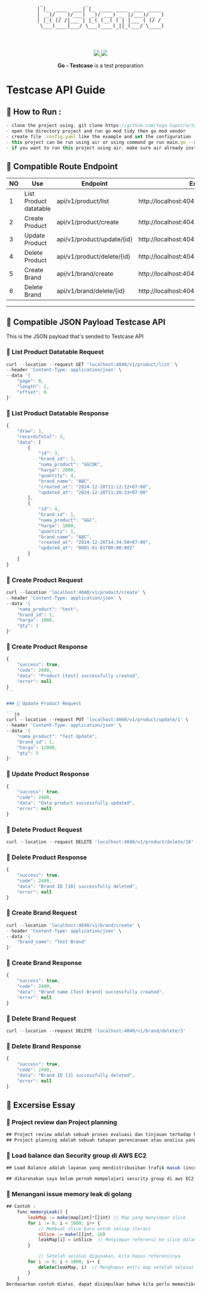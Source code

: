 <pre style="font-size: 1.4vw;">
<p align="center">
                                          
 _              _                         
| |_  ____  ___| |_  ____ ____  ___  ____ 
|  _)/ _  )/___)  _)/ ___) _  |/___)/ _  )
| |_( (/ /|___ | |_( (__( ( | |___ ( (/ / 
 \___)____|___/ \___)____)_||_(___/ \____)
                                          
</p>
</pre>
<p align="center">
<a href="https://golang.org/">
    <img src="https://img.shields.io/badge/Made%20with-Go-1f425f.svg">
</a>
<a href="/LICENSE">
    <img src="https://img.shields.io/badge/License-MIT-green.svg">
</a>
</p>
<p align="center">
<b>Go - Testcase</b> is a test preparation </b>
</p>

# Testcase API Guide

## 🔀 How to Run :

```js
- clone the project using, git clone https://github.com/Yoga-Saputra/testcase.git
- open the directory project and run go mod tidy then go mod vendor
- create file .config.yaml like the example and set the configuration
- this project can be run using air or using command go run main.go --run
- if you want to run this project using air, make sure air already install  on your laptop
```

## 🔀 Compatible Route Endpoint

| NO  | Use                    | Endpoint                   | Example                                      | Action |
| --- | ---------------------- | -------------------------- | -------------------------------------------- | ------ |
| 1   | List Product datatable | api/v1/product/list        | http://localhost:4040/v1/product/list        | GET    |
| 2   | Create Product         | api/v1/product/create      | http://localhost:4040/v1/product/create      | POST   |
| 3   | Update Product         | api/v1/product/update/{id} | http://localhost:4040/v1/product/update/{id} | PUT    |
| 4   | Delete Product         | api/v1/product/delete/{id} | http://localhost:4040/v1/product/delete/{id} | DELETE |
| 5   | Create Brand           | api/v1/brand/create        | http://localhost:4040/v1/brand/create        | POST   |
| 6   | Delete Brand           | api/v1/brand/delete/{id}   | http://localhost:4040/v1/brand/delete/{id}   | DELETE |

---

## 📖 Compatible JSON Payload Testcase API

This is the JSON payload that's sended to Testcase API

### 💸 List Product Datatable Request

```js
curl --location --request GET 'localhost:4040/v1/product/list' \
--header 'Content-Type: application/json' \
--data '{
    "page": 0,
    "length": 2,
    "offset": 0
}'
```

### 💸 List Product Datatable Response

```js
{
    "draw": 1,
    "recordsTotal": 3,
    "data": [
        {
            "id": 3,
            "brand_id": 1,
            "nama_product": "GGCOK",
            "harga": 2000,
            "quantity": 4,
            "brand_name": "ABC",
            "created_at": "2024-12-28T11:12:12+07:00",
            "updated_at": "2024-12-28T11:20:33+07:00"
        },
        {
            "id": 4,
            "brand_id": 1,
            "nama_product": "GGC",
            "harga": 1000,
            "quantity": 1,
            "brand_name": "ABC",
            "created_at": "2024-12-28T14:34:50+07:00",
            "updated_at": "0001-01-01T00:00:00Z"
        }
    ]
}
```

### 💸 Create Product Request

```js
curl --location 'localhost:4040/v1/product/create' \
--header 'Content-Type: application/json' \
--data '{
	"nama_product": "test",
    "brand_id": 1,
    "harga": 1000,
    "qty": 1
}'
```

### 💸 Create Product Response

````js
{
    "success": true,
    "code": 2400,
    "data": "Product [test] successfully created",
    "error": null
}
```

### 💸 Update Product Request

```js
curl --location --request PUT 'localhost:4040/v1/product/update/1' \
--header 'Content-Type: application/json' \
--data '{
	"nama_product": "Test Update",
    "brand_id": 1,
    "harga": 12000,
    "qty": 5
}'
````

### 💸 Update Product Response

```js
{
    "success": true,
    "code": 2400,
    "data": "Data product successfully updated",
    "error": null
}
```

### 💸 Delete Product Request

```js
curl --location --request DELETE 'localhost:4040/v1/product/delete/10'
```

### 💸 Delete Product Response

```js
{
    "success": true,
    "code": 2400,
    "data": "Brand ID [10] successfully deleted",
    "error": null
}
```

### 💸 Create Brand Request

```js
curl --location 'localhost:4040/v1/brand/create' \
--header 'Content-Type: application/json' \
--data '{
	"brand_name": "Test Brand"
}'
```

### 💸 Create Brand Response

```js
{
    "success": true,
    "code": 2400,
    "data": "Brand name [Test Brand] successfully created",
    "error": null
}
```

### 💸 Delete Brand Request

```js
curl --location --request DELETE 'localhost:4040/v1/brand/delete/3'
```

### 💸 Delete Brand Response

```js
{
    "success": true,
    "code": 2400,
    "data": "Brand ID [3] successfully deleted",
    "error": null
}
```

## 📖 Excersise Essay

### 💸 Project review dan Project planning

```js
## Project review adalah sebuah proses evaluasi dan tinjauan terhadap kemajuan , kualitas dari proyek yang sedang kita kembangkan.  Tujuannya untuk memastikan bahwa proyek yang sedang dikembangkan berjalan sesuai timeline yang sudah direncanakan
## Project planning adalah sebuah tahapan perencanaan atau analisa yang dilakukan sebelum memulai pengembangan sistem atau aplikasi.
```

### 💸 Load balance dan Security group di AWS EC2

```js
## Load Balance adalah layanan yang mendistribusikan trafik masuk (incoming traffic) ke beberapa instances untuk memastikan aplikasi tetap berjalan secara optimal, ketika ada lonjakan trafik. Load balancer bertujuan untuk meningkatkan ketersediaan (availability) dan skalabilitas aplikasi dengan mendistribusikan beban secara merata, sehingga menghindari beban berlebih pada satu instance atau server.

## dikarenakan saya belum pernah mempelajari security group di aws EC2 atau devops, saya kurang begitu paham, tapi saya sayang antusian untuk mempelajari lebih lanjut untuk aws dan dari hasil saya membaca beberapa artikel berfungsi sebagai firewall virtual yang mengontrol trafik masuk dan keluar ke EC2 instances. Security group memungkinkan untuk menetapkan aturan (rules) berdasarkan IP address, protokol, dan port untuk menentukan jenis trafik yang diperbolehkan atau ditolak ke atau dari instance EC2.
```

### 💸 Menangani issue memory leak di golang

```js
## Contoh :
    func memoryLeak() {
        leakMap := make(map[int]*[]int) // Map yang menyimpan slice
        for i := 0; i < 1000; i++ {
            // Membuat slice baru untuk setiap iterasi
            nSlice := make([]int, 10)
            leakMap[i] = &nSlice  // Menyimpan referensi ke slice dalam map
        }

            // Setelah selesai digunakan, kita hapus referensinya
        for i := 0; i < 1000; i++ {
            delete(leakMap, i)  // Menghapus entri map setelah selesai digunakan
        }
    }
Berdasarkan contoh diatas, dapat disimpulkan bahwa kita perlu memastikan bahwa objek yang tidak digunakan lagi bisa dibebaskan dari memori dengan cara menghapus referensinya.
```
